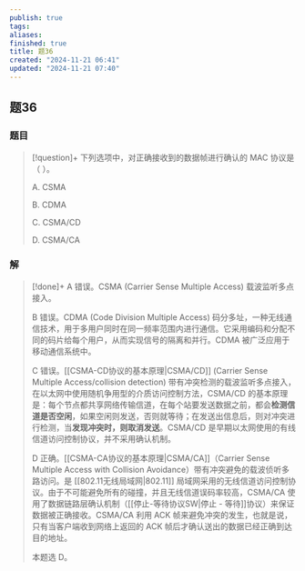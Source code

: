 ```yaml
---
publish: true
tags: 
aliases: 
finished: true
title: 题36
created: "2024-11-21 06:41"
updated: "2024-11-21 07:40"
---
```

## 题36
### 题目
> [!question]+
> 下列选项中，对正确接收到的数据帧进行确认的 MAC 协议是（ ）。
> 
> A. CSMA
> 
> B. CDMA
> 
> C. CSMA/CD
> 
> D. CSMA/CA
### 解
> [!done]+
> A 错误。CSMA (Carrier Sense Multiple Access) 载波监听多点接入。
> 
> B 错误。CDMA (Code Division Multiple Access) 码分多址，一种无线通信技术，用于多用户同时在同一频率范围内进行通信。它采用编码和分配不同的码片给每个用户，从而实现信号的隔离和并行。CDMA 被广泛应用于移动通信系统中。
> 
> C 错误。[[CSMA-CD协议的基本原理|CSMA/CD]] (Carrier Sense Multiple Access/collision detection) 带有冲突检测的载波监听多点接入，在以太网中使用随机争用型的介质访问控制方法，CSMA/CD 的基本原理是：每个节点都共享网络传输信道，在每个站要发送数据之前，都会**检测信道是否空闲**，如果空闲则发送，否则就等待；在发送出信息后，则对冲突进行检测，当**发现冲突时，则取消发送**。CSMA/CD 是早期以太网使用的有线信道访问控制协议，并不采用确认机制。
> 
> D 正确。[[CSMA-CA协议的基本原理|CSMA/CA]]（Carrier Sense Multiple Access with Collision Avoidance）带有冲突避免的载波侦听多路访问。是 [[802.11无线局域网|802.11]] 局域网采用的无线信道访问控制协议。由于不可能避免所有的碰撞，并且无线信道误码率较高，CSMA/CA 使用了数据链路层确认机制（[[停止-等待协议SW|停止 - 等待]]协议）来保证数据被正确接收。CSMA/CA 利用 ACK 帧来避免冲突的发生，也就是说，只有当客户端收到网络上返回的 ACK 帧后才确认送出的数据已经正确到达目的地址。
> 
> 本题选 D。